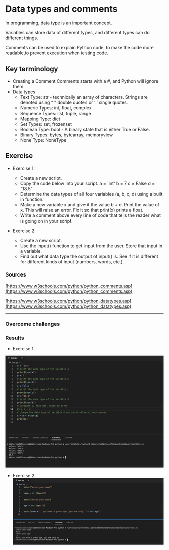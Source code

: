 # Data types and comments
In programming, data type is an important concept.

Variables can store data of different types, and different types can do different things.

Comments can be used to explain Python code, to make the code more readable,to prevent execution when testing code.

## Key terminology

- Creating a Comment
Comments starts with a #, and Python will ignore them
- Data types
    - Text Type:	str - technically an array of characters. Strings are denoted using “ ” double quotes or ‘ ’ single quotes.
    - Numeric Types:	int, float, complex
    - Sequence Types:	list, tuple, range
    - Mapping Type:	dict
    - Set Types:	set, frozenset
    - Boolean Type:	bool - A binary state that is either True or False.
    - Binary Types:	bytes, bytearray, memoryview
    - None Type:	NoneType

## Exercise

- Exercise 1:
    - Create a new script.
    - Copy the code below into your script.
    a = 'int'
    b = 7
    c = False
    d = "18.5"
    - Determine the data types of all four variables (a, b, c, d) using a built in function.
    - Make a new variable x and give it the value b + d. Print the value of x. This will raise an error. Fix it so that print(x) prints a float.
    - Write a comment above every line of code that tells the reader what is going on in your script.

- Exercise 2:
    - Create a new script.
    - Use the input() function to get input from the user. Store that input in a variable.
    - Find out what data type the output of input() is. See if it is different for different kinds of input (numbers, words, etc.).

### Sources

[https://www.w3schools.com/python/python_comments.asp](https://www.w3schools.com/python/python_comments.asp)

[https://www.w3schools.com/python/python_datatypes.asp](https://www.w3schools.com/python/python_datatypes.asp)

****

### Overcome challenges


### Results
- Exercise 1:

![image](/00_includes/PRG_03_1_screenshot.png)

- Exercise 2:
![image](/00_includes/PRG_03_2_screenshot.png)